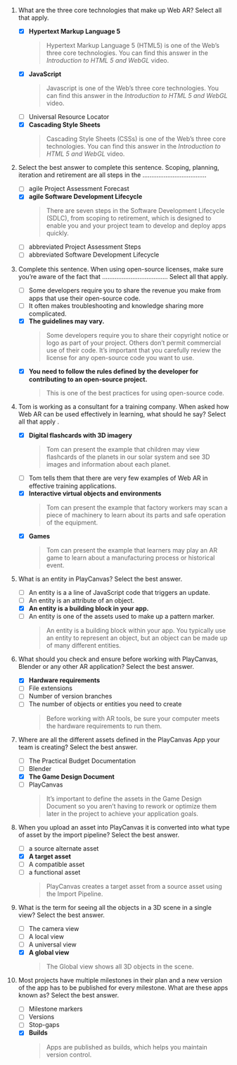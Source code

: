 1. What are the three core technologies that make up Web AR? Select all that apply.

   - [x] **Hypertext Markup Language 5**
     > Hypertext Markup Language 5 (HTML5) is one of the Web’s three core technologies. You can find this answer in the _Introduction to HTML 5 and WebGL_ video.
   - [x] **JavaScript**
     > Javascript is one of the Web’s three core technologies. You can find this answer in the _Introduction to HTML 5 and WebGL_ video.
   - [ ] Universal Resource Locator
   - [x] **Cascading Style Sheets**
     > Cascading Style Sheets (CSSs) is one of the Web’s three core technologies. You can find this answer in the _Introduction to HTML 5 and WebGL_ video.

2. Select the best answer to complete this sentence. Scoping, planning, iteration and retirement are all steps in the ....................................

   - [ ] agile Project Assessment Forecast
   - [x] **agile Software Development Lifecycle**
     > There are seven steps in the Software Development Lifecycle (SDLC), from scoping to retirement, which is designed to enable you and your project team to develop and deploy apps quickly.
   - [ ] abbreviated Project Assessment Steps
   - [ ] abbreviated Software Development Lifecycle

3. Complete this sentence. When using open-source licenses, make sure you’re aware of the fact that ..................................... Select all that apply.

   - [ ] Some developers require you to share the revenue you make from apps that use their open-source code.
   - [ ] It often makes troubleshooting and knowledge sharing more complicated.
   - [x] **The guidelines may vary.**
     > Some developers require you to share their copyright notice or logo as part of your project. Others don’t permit commercial use of their code. It’s important that you carefully review the license for any open-source code you want to use.
   - [x] **You need to follow the rules defined by the developer for contributing to an open-source project.**
     > This is one of the best practices for using open-source code.

4. Tom is working as a consultant for a training company. When asked how Web AR can be used effectively in learning, what should he say? Select all that apply .

   - [x] **Digital flashcards with 3D imagery**
     > Tom can present the example that children may view flashcards of the planets in our solar system and see 3D images and information about each planet.
   - [ ] Tom tells them that there are very few examples of Web AR in effective training applications.
   - [x] **Interactive virtual objects and environments**
     > Tom can present the example that factory workers may scan a piece of machinery to learn about its parts and safe operation of the equipment.
   - [x] **Games**
     > Tom can present the example that learners may play an AR game to learn about a manufacturing process or historical event.

5. What is an entity in PlayCanvas? Select the best answer.

   - [ ] An entity is a a line of JavaScript code that triggers an update.
   - [ ] An entity is an attribute of an object.
   - [x] **An entity is a building block in your app.**
   - [ ] An entity is one of the assets used to make up a pattern marker.
     > An entity is a building block within your app. You typically use an entity to represent an object, but an object can be made up of many different entities.

6. What should you check and ensure before working with PlayCanvas, Blender or any other AR application? Select the best answer.

   - [x] **Hardware requirements**
   - [ ] File extensions
   - [ ] Number of version branches
   - [ ] The number of objects or entities you need to create
     > Before working with AR tools, be sure your computer meets the hardware requirements to run them.

7. Where are all the different assets defined in the PlayCanvas App your team is creating? Select the best answer.

   - [ ] The Practical Budget Documentation
   - [ ] Blender
   - [x] **The Game Design Document**
   - [ ] PlayCanvas
     > It’s important to define the assets in the Game Design Document so you aren’t having to rework or optimize them later in the project to achieve your application goals.

8. When you upload an asset into PlayCanvas it is converted into what type of asset by the import pipeline? Select the best answer.

   - [ ] a source alternate asset
   - [x] **A target asset**
   - [ ] A compatible asset
   - [ ] a functional asset
     > PlayCanvas creates a target asset from a source asset using the Import Pipeline.

9. What is the term for seeing all the objects in a 3D scene in a single view? Select the best answer.

   - [ ] The camera view
   - [ ] A local view
   - [ ] A universal view
   - [x] **A global view**
     > The Global view shows all 3D objects in the scene.

10. Most projects have multiple milestones in their plan and a new version of the app has to be published for every milestone. What are these apps known as? Select the best answer.

    - [ ] Milestone markers
    - [ ] Versions
    - [ ] Stop-gaps
    - [x] **Builds**
      > Apps are published as builds, which helps you maintain version control.
